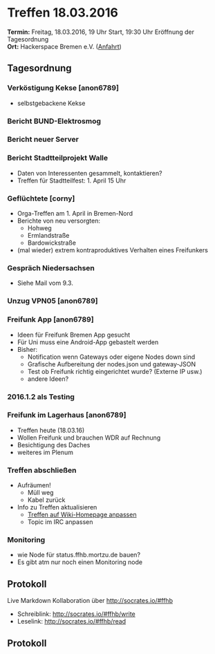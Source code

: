 # Treffen 18.03.2016
**Termin:** Freitag, 18.03.2016, 19 Uhr Start, 19:30 Uhr Eröffnung der Tagesordnung  
**Ort:** Hackerspace Bremen e.V. ([Anfahrt](https://www.hackerspace-bremen.de/anfahrt/))

## Tagesordnung

### Verköstigung Kekse [anon6789]
* selbstgebackene Kekse 

### Bericht BUND-Elektrosmog

### Bericht neuer Server

### Bericht Stadtteilprojekt Walle
* Daten von Interessenten gesammelt, kontaktieren?
* Treffen für Stadtteilfest: 1. April 15 Uhr

### Geflüchtete [corny]

* Orga-Treffen am 1. April in Bremen-Nord
* Berichte von neu versorgten:
  * Hohweg
  * Ermlandstraße
  * Bardowickstraße
* (mal wieder) extrem kontraproduktives Verhalten eines Freifunkers

### Gespräch Niedersachsen

* Siehe Mail vom 9.3.

### Unzug VPN05 [anon6789]

### Freifunk App [anon6789]
* Ideen für Freifunk Bremen App gesucht
* Für Uni muss eine Android-App gebastelt werden
* Bisher:
  * Notification wenn Gateways oder eigene Nodes down sind
  * Grafische Aufbereitung der nodes.json und gateway-JSON
  * Test ob Freifunk richtig eingerichtet wurde? (Externe IP usw.)
  * andere Ideen?

### 2016.1.2 als Testing

### Freifunk im Lagerhaus [anon6789]
* Treffen heute (18.03.16)
* Wollen Freifunk und brauchen WDR auf Rechnung
* Besichtigung des Daches
* weiteres im Plenum


### Treffen abschließen
* Aufräumen!
  * Müll weg
  * Kabel zurück
* Info zu Treffen aktualisieren
  * [Treffen auf Wiki-Homepage anpassen](Home)
  * Topic im IRC anpassen

### Monitoring
* wie Node für status.ffhb.mortzu.de bauen?
* Es gibt atm nur noch einen Monitoring node

## Protokoll
Live Markdown Kollaboration über http://socrates.io/#ffhb
* Schreiblink: http://socrates.io/#ffhb/write
* Leselink: http://socrates.io/#ffhb/read

## Protokoll
